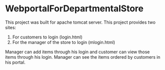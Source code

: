 # WebportalForDepartmentalStore

This project was built for apache tomcat server.
This project provides two sites:
1. For customers to login (login.html)
2. For the manager of the store to login (mlogin.html)

Manager can add items through his login and customer can view those items through his login.
Manager can see the items ordered by customers in his portal.

